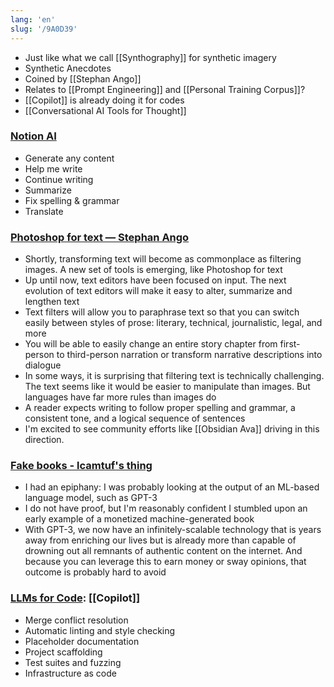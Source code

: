 ```yaml
---
lang: 'en'
slug: '/9A0D39'
---
```


- Just like what we call [[Synthography]] for synthetic imagery
- Synthetic Anecdotes
- Coined by [[Stephan Ango]]
- Relates to [[Prompt Engineering]] and [[Personal Training Corpus]]?
- [[Copilot]] is already doing it for codes
- [[Conversational AI Tools for Thought]]

### [Notion AI](https://www.notion.so/ai)

- Generate any content
- Help me write
- Continue writing
- Summarize
- Fix spelling & grammar
- Translate

### [Photoshop for text — Stephan Ango](https://stephanango.com/photoshop-for-text)

- Shortly, transforming text will become as commonplace as filtering images. A new set of tools is emerging, like Photoshop for text
- Up until now, text editors have been focused on input. The next evolution of text editors will make it easy to alter, summarize and lengthen text
- Text filters will allow you to paraphrase text so that you can switch easily between styles of prose: literary, technical, journalistic, legal, and more
- You will be able to easily change an entire story chapter from first-person to third-person narration or transform narrative descriptions into dialogue
- In some ways, it is surprising that filtering text is technically challenging. The text seems like it would be easier to manipulate than images. But languages have far more rules than images do
- A reader expects writing to follow proper spelling and grammar, a consistent tone, and a logical sequence of sentences
- I'm excited to see community efforts like [[Obsidian Ava]] driving in this direction.

### [Fake books - lcamtuf's thing](https://lcamtuf.substack.com/p/fake-books)

- I had an epiphany: I was probably looking at the output of an ML-based language model, such as GPT-3
- I do not have proof, but I'm reasonably confident I stumbled upon an early example of a monetized machine-generated book
- With GPT-3, we now have an infinitely-scalable technology that is years away from enriching our lives but is already more than capable of drowning out all remnants of authentic content on the internet. And because you can leverage this to earn money or sway opinions, that outcome is probably hard to avoid

### [LLMs for Code](https://matt-rickard.ghost.io/llms-for-code/): [[Copilot]]

- Merge conflict resolution
- Automatic linting and style checking
- Placeholder documentation
- Project scaffolding
- Test suites and fuzzing
- Infrastructure as code
